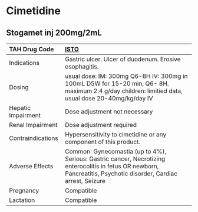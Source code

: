 # Cimetidine

## Stogamet inj 200mg/2mL

| TAH Drug Code      | [ISTO](https://www.tahsda.org.tw/drugs/hissearch.php?drug_code=ISTO)                                                                                               |
|:-------------------|:-------------------------------------------------------------------------------------------------------------------------------------------------------------------|
| Indications        | Gastric ulcer. Ulcer of duodenum. Erosive esophagitis.                                                                                                             |
| Dosing             | usual dose: IM: 300mg Q6-8H IV: 300mg in 100mL D5W for 15-20 min, Q6- 8H. maximum 2.4 g/day children: limitied data, usual dose 20-40mg/kg/day IV                  |
| Hepatic Impairment | Dose adjustment not necessary                                                                                                                                      |
| Renal Impairment   | Dose adjustment required                                                                                                                                           |
| Contraindications  | Hypersensitivity to cimetidine or any component of this product.                                                                                                   |
| Adverse Effects    | Common: Gynecomastia (up to 4%), Serious: Gastric cancer, Necrotizing enterocolitis in fetus OR newborn, Pancreatitis, Psychotic disorder, Cardiac arrest, Seizure |
| Pregnancy          | Compatible                                                                                                                                                         |
| Lactation          | Compatible                                                                                                                                                         |

